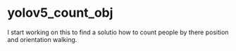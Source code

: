 # yolov5_count_obj

I start working on this to find a solutio how to count people by there position and orientation walking.

